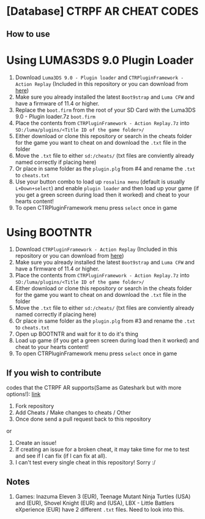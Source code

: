 # [Database] CTRPF AR CHEAT CODES

## How to use

# Using LUMAS3DS 9.0 Plugin Loader

1. Download `Luma3DS 9.0 - Plugin loader` and `CTRPluginFramework - Action Replay` (Included in this repository or you can download from [here](https://gbatemp.net/threads/ctrpluginframework-blank-plugin.487729/page-6#post-7750475))
2. Make sure you already installed the latest `Boot9strap` and `Luma CFW` and have a firmware of 11.4 or higher.
3. Replace the `boot.firm` from the root of your SD Card with the Luma3DS 9.0 - Plugin loader.7z `boot.firm`
4. Place the contents from `CTRPluginFramework - Action Replay.7z` into `SD:/luma/plugins/<Title ID of the game folder>/`
5. Either download or clone this repository or search in the cheats folder for the game you want to cheat on and download the `.txt` file in the folder
6. Move the `.txt` file to either `sd:/cheats/` (txt files are conviently already named correctly if placing here)
7. Or place in same folder as the `plugin.plg` from #4 and rename the `.txt` to `cheats.txt`
8. Use your button combo to load up `rosalina menu` (default is usually `L+Down+select`) and enable `plugin loader` and then load up your game (if you get a green screen during load then it worked) and cheat to your hearts content!
9. To open CTRPluginFramework menu press `select` once in game

# Using BOOTNTR

1. Download `CTRPluginFramework - Action Replay` (Included in this repository or you can download from [here](https://gbatemp.net/threads/ctrpluginframework-blank-plugin.487729/page-6#post-7750475))
2. Make sure you already installed the latest `Boot9strap` and `Luma CFW` and have a firmware of 11.4 or higher.
3. Place the contents from `CTRPluginFramework - Action Replay.7z` into `SD:/luma/plugins/<Title ID of the game folder>/`
4. Either download or clone this repository or search in the cheats folder for the game you want to cheat on and download the `.txt` file in the folder
5. Move the `.txt` file to either `sd:/cheats/` (txt files are conviently already named correctly if placing here)
6. Or place in same folder as the `plugin.plg` from #3 and rename the `.txt` to `cheats.txt`
7. Open up BOOTNTR and wait for it to do it's thing
8. Load up game (if you get a green screen during load then it worked) and cheat to your hearts content!
9. To open CTRPluginFramework menu press `select` once in game

## If you wish to contribute

codes that the CTRPF AR supports(Same as Gateshark but with more options!): [link](https://github.com/JourneyOver/CTRPF-AR-CHEAT-CODES/blob/master/ActionReplayCodeTypes.txt)

1. Fork repository
2. Add Cheats / Make changes to cheats / Other
3. Once done send a pull request back to this repository

or

1. Create an issue!
2. If creating an issue for a broken cheat, it may take time for me to test and see if I can fix (if I can fix at all).
3. I can't test every single cheat in this repository! Sorry :/

## Notes

1. Games: Inazuma Eleven 3 (EUR), Teenage Mutant Ninja Turtles (USA) and (EUR), Shovel Knight (EUR) and (USA), LBX - Little Battlers eXperience (EUR) have 2 different `.txt` files. Need to look into this.
